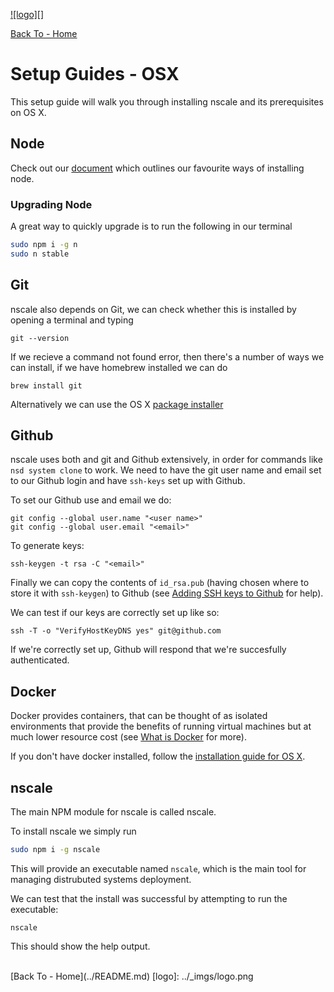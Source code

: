 <a href='http://nscale.nearform.com'>![logo][]</a>

[Back To - Home](../README.md)

# Setup Guides - OSX

This setup guide will walk you through installing nscale and its prerequisites on OS X.

## Node

Check out our [document](./install-node.md) which outlines our favourite ways of installing node.

### Upgrading Node

A great way to quickly upgrade is to run the following in our terminal

```sh
sudo npm i -g n
sudo n stable
```

## Git

nscale also depends on Git, we can check whether this is installed
by opening a terminal and typing

```
git --version
```

If we recieve a command not found error, then there's a number of ways
we can install, if we have homebrew installed we can do

```
brew install git
```

Alternatively we can use the OS X [package installer][git-install]

## Github

nscale uses both and git and Github extensively, in order for commands
like `nsd system clone` to work. We need to have the git user name and
email set to our Github login and have `ssh-keys` set up with Github.

To set our Github use and email we do:

```
git config --global user.name "<user name>"
git config --global user.email "<email>"
```

To generate keys:

```
ssh-keygen -t rsa -C "<email>"
```

Finally we can copy the contents of `id_rsa.pub` (having chosen where to store it with `ssh-keygen`) to Github (see [Adding SSH keys to Github][] for help).

We can test if our keys are correctly set up like so:

```
ssh -T -o "VerifyHostKeyDNS yes" git@github.com
```

If we're correctly set up, Github will respond that we're succesfully authenticated.


## Docker

Docker provides containers, that can be thought of as isolated environments
that provide the benefits of running virtual machines but at much
lower resource cost (see [What is Docker][] for more).

If you don't have docker installed, follow the [installation guide for OS X][docker-install].

## nscale

The main NPM module for nscale is called nscale.

To install nscale we simply run

```sh
sudo npm i -g nscale
```

This will provide an executable named `nscale`, which is the main tool for managing distrubuted systems deployment.

We can test that the install was successful by attempting to run the executable:

```
nscale
```

This should show the help output.

<br/>
[Back To - Home](../README.md)
[logo]: ../_imgs/logo.png

[OS X Development Quick Start Guide]: OS-X-Development-Quick-Start-Guide

[What is Docker]: https://www.docker.com/whatisdocker/

[git-install]: http://sourceforge.net/projects/git-osx-installer/
[docker-install]: https://docs.docker.com/installation/mac/

[Adding SSH keys to Github]: https://help.github.com/articles/generating-ssh-keys#step-3-add-your-ssh-key-to-github
